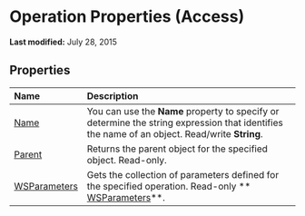 
# Operation Properties (Access)

 **Last modified:** July 28, 2015


## Properties



|**Name**|**Description**|
|:-----|:-----|
| [Name](e063d3d1-35dc-87eb-8c87-2ed21228f8e2.md)|You can use the  **Name** property to specify or determine the string expression that identifies the name of an object. Read/write **String**.|
| [Parent](222011e8-fb6d-6303-a972-e362908fc537.md)|Returns the parent object for the specified object. Read-only.|
| [WSParameters](aa8a8164-d13f-a5c5-5f19-2aea0d76069d.md)|Gets the collection of parameters defined for the specified operation. Read-only  ** [WSParameters](2305995f-d54c-417d-59c5-98eabe7f7bae.md)**.|
